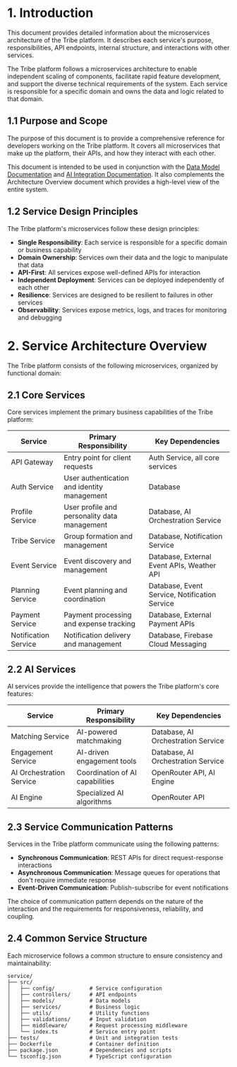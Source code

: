 # 1. Introduction

This document provides detailed information about the microservices architecture of the Tribe platform. It describes each service's purpose, responsibilities, API endpoints, internal structure, and interactions with other services.

The Tribe platform follows a microservices architecture to enable independent scaling of components, facilitate rapid feature development, and support the diverse technical requirements of the system. Each service is responsible for a specific domain and owns the data and logic related to that domain.

## 1.1 Purpose and Scope
The purpose of this document is to provide a comprehensive reference for developers working on the Tribe platform. It covers all microservices that make up the platform, their APIs, and how they interact with each other.

This document is intended to be used in conjunction with the [Data Model Documentation](data-model.md) and [AI Integration Documentation](ai-integration.md). It also complements the Architecture Overview document which provides a high-level view of the entire system.

## 1.2 Service Design Principles
The Tribe platform's microservices follow these design principles:

- **Single Responsibility**: Each service is responsible for a specific domain or business capability
- **Domain Ownership**: Services own their data and the logic to manipulate that data
- **API-First**: All services expose well-defined APIs for interaction
- **Independent Deployment**: Services can be deployed independently of each other
- **Resilience**: Services are designed to be resilient to failures in other services
- **Observability**: Services expose metrics, logs, and traces for monitoring and debugging

# 2. Service Architecture Overview
The Tribe platform consists of the following microservices, organized by functional domain:

## 2.1 Core Services
Core services implement the primary business capabilities of the Tribe platform:

| Service | Primary Responsibility | Key Dependencies |
|---------|------------------------|------------------|
| API Gateway | Entry point for client requests | Auth Service, all core services |
| Auth Service | User authentication and identity management | Database |
| Profile Service | User profile and personality data management | Database, AI Orchestration Service |
| Tribe Service | Group formation and management | Database, Notification Service |
| Event Service | Event discovery and management | Database, External Event APIs, Weather API |
| Planning Service | Event planning and coordination | Database, Event Service, Notification Service |
| Payment Service | Payment processing and expense tracking | Database, External Payment APIs |
| Notification Service | Notification delivery and management | Database, Firebase Cloud Messaging |

## 2.2 AI Services
AI services provide the intelligence that powers the Tribe platform's core features:

| Service | Primary Responsibility | Key Dependencies |
|---------|------------------------|------------------|
| Matching Service | AI-powered matchmaking | Database, AI Orchestration Service |
| Engagement Service | AI-driven engagement tools | Database, AI Orchestration Service |
| AI Orchestration Service | Coordination of AI capabilities | OpenRouter API, AI Engine |
| AI Engine | Specialized AI algorithms | OpenRouter API |

## 2.3 Service Communication Patterns
Services in the Tribe platform communicate using the following patterns:

- **Synchronous Communication**: REST APIs for direct request-response interactions
- **Asynchronous Communication**: Message queues for operations that don't require immediate response
- **Event-Driven Communication**: Publish-subscribe for event notifications

The choice of communication pattern depends on the nature of the interaction and the requirements for responsiveness, reliability, and coupling.

## 2.4 Common Service Structure
Each microservice follows a common structure to ensure consistency and maintainability:

```
service/
├── src/
│   ├── config/           # Service configuration
│   ├── controllers/      # API endpoints
│   ├── models/           # Data models
│   ├── services/         # Business logic
│   ├── utils/            # Utility functions
│   ├── validations/      # Input validation
│   ├── middleware/       # Request processing middleware
│   └── index.ts          # Service entry point
├── tests/                # Unit and integration tests
├── Dockerfile            # Container definition
├── package.json          # Dependencies and scripts
└── tsconfig.json         # TypeScript configuration